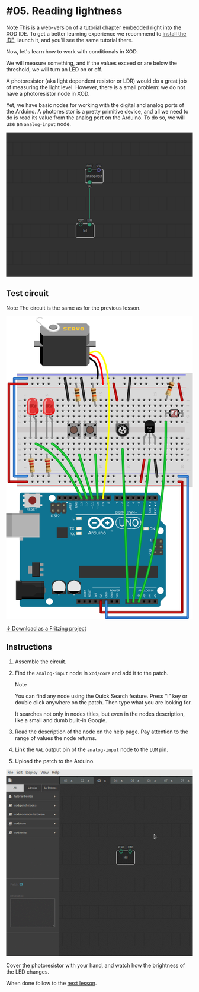 
# #05. Reading lightness

<div class="ui segment">
<span class="ui ribbon label">Note</span>
This is a web-version of a tutorial chapter embedded right into the XOD IDE.
To get a better learning experience we recommend to
<a href="../install/">install the IDE</a>, launch it, and you’ll see the
same tutorial there.
</div>

Now, let's learn how to work with conditionals in XOD.

We will measure something, and if the values exceed or are below the threshold,
we will turn an LED on or off.

A photoresistor (aka light dependent resistor or LDR) would do a great job of
measuring the light level. However, there is a small problem: we do not have a
photoresistor node in XOD.

Yet, we have basic nodes for working with the digital and analog ports of the
Arduino. A photoresistor is a pretty primitive device, and all we need to do is
read its value from the analog port on the Arduino. To do so, we will use an
`analog-input` node.

![Patch](./patch.png)

## Test circuit

<div class="ui segment">
<span class="ui ribbon label">Note</span>
The circuit is the same as for the previous lesson.
</div>

![Circuit](./circuit.fz.png)

[↓ Download as a Fritzing project](./circuit.fzz)

## Instructions

1. Assemble the circuit.
2. Find the `analog-input` node in `xod/core` and add it to the patch.
   <div class="ui segment">
   <span class="ui ribbon label">Note</span>
   <p>You can find any node using the Quick Search feature. Press “I” key or
   double click anywhere on the patch. Then type what you are looking for.</p>
   <p>It searches not only in nodes titles, but even in the nodes description,
   like a small and dumb built-in Google.</p>
   </div>

3. Read the description of the node on the help page. Pay attention to the
   range of values the node returns.
4. Link the `VAL` output pin of the `analog-input` node to the `LUM` pin.
5. Upload the patch to the Arduino.

![Screencast](./screencast.gif)

Cover the photoresistor with your hand, and watch how the brightness of the LED
changes.

When done follow to the [next lesson](../18-comparisons/).
